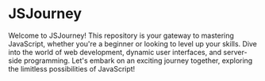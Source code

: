 # JSJourney
Welcome to JSJourney! This repository is your gateway to mastering JavaScript, whether you're a beginner or looking to level up your skills. Dive into the world of web development, dynamic user interfaces, and server-side programming. Let's embark on an exciting journey together, exploring the limitless possibilities of JavaScript!
